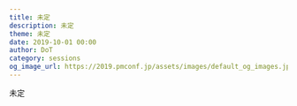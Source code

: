 ```yaml
---	
title: 未定
description: 未定
theme: 未定
date: 2019-10-01 00:00
author: DoT
category: sessions
og_image_url: https://2019.pmconf.jp/assets/images/default_og_images.jpg
---	
```

未定

